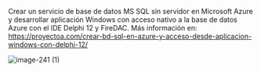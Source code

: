 Crear un servicio de base de datos MS SQL sin servidor en Microsoft Azure y desarrollar aplicación Windows con acceso nativo a la base de datos Azure con el IDE Delphi 12 y FireDAC. Más información en: https://proyectoa.com/crear-bd-sql-en-azure-y-acceso-desde-aplicacion-windows-con-delphi-12/

![image-241 (1)](https://github.com/user-attachments/assets/73c00af6-37bc-439e-963b-d2b744ae9118)
